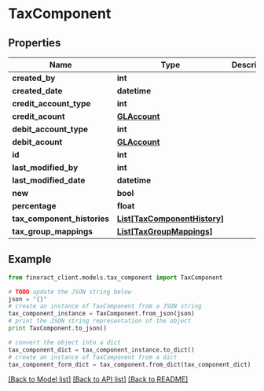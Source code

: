 # TaxComponent


## Properties

Name | Type | Description | Notes
------------ | ------------- | ------------- | -------------
**created_by** | **int** |  | [optional] 
**created_date** | **datetime** |  | [optional] 
**credit_account_type** | **int** |  | [optional] 
**credit_acount** | [**GLAccount**](GLAccount.md) |  | [optional] 
**debit_account_type** | **int** |  | [optional] 
**debit_acount** | [**GLAccount**](GLAccount.md) |  | [optional] 
**id** | **int** |  | [optional] 
**last_modified_by** | **int** |  | [optional] 
**last_modified_date** | **datetime** |  | [optional] 
**new** | **bool** |  | [optional] 
**percentage** | **float** |  | [optional] 
**tax_component_histories** | [**List[TaxComponentHistory]**](TaxComponentHistory.md) |  | [optional] 
**tax_group_mappings** | [**List[TaxGroupMappings]**](TaxGroupMappings.md) |  | [optional] 

## Example

```python
from fineract_client.models.tax_component import TaxComponent

# TODO update the JSON string below
json = "{}"
# create an instance of TaxComponent from a JSON string
tax_component_instance = TaxComponent.from_json(json)
# print the JSON string representation of the object
print TaxComponent.to_json()

# convert the object into a dict
tax_component_dict = tax_component_instance.to_dict()
# create an instance of TaxComponent from a dict
tax_component_form_dict = tax_component.from_dict(tax_component_dict)
```
[[Back to Model list]](../README.md#documentation-for-models) [[Back to API list]](../README.md#documentation-for-api-endpoints) [[Back to README]](../README.md)


